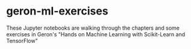 # geron-ml-exercises
These Jupyter notebooks are walking through the chapters and some exercises in Geron's "Hands on Machine Learning with Scikit-Learn and TensorFlow"
